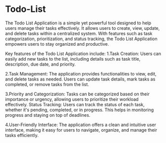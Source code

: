# Todo-List
The Todo List Application is a simple yet powerful tool designed to help users manage their tasks effectively. It allows users to create, view, update, and delete tasks within a centralized system. With features such as task categorization, prioritization, and status tracking, the Todo List Application empowers users to stay organized and productive.

Key features of the Todo List Application include:
1.Task Creation: Users can easily add new tasks to the list, including details such as task title, description, due date, and priority.

2.Task Management: The application provides functionalities to view, edit, and delete tasks as needed. Users can update task details, mark tasks as completed, or     remove tasks from the list.

3.Priority and Categorization: Tasks can be categorized based on their importance or urgency, allowing users to prioritize their workload effectively.
Status Tracking: Users can track the status of each task, whether it's pending, completed, or in progress. This helps in monitoring progress and staying on top of deadlines.

4.User-Friendly Interface: The application offers a clean and intuitive user interface, making it easy for users to navigate, organize, and manage their tasks efficiently.
